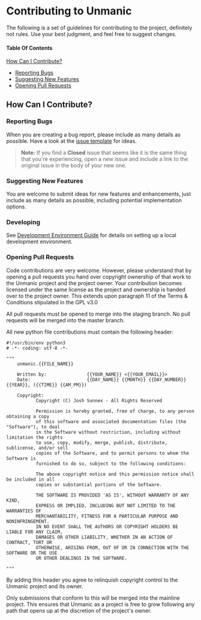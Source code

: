 # Contributing to Unmanic

The following is a set of guidelines for contributing to the project,
definitely not rules. Use your best judgment, and feel free to suggest changes.

#### Table Of Contents

[How Can I Contribute?](#how-can-i-contribute)
  * [Reporting Bugs](#reporting-bugs)
  * [Suggesting New Features](#suggesting-new-features)
  * [Opening Pull Requests](#opening-pull-requests)

## How Can I Contribute?

### Reporting Bugs

When you are creating a bug report, please include as many details as
possible. Have a look at the [issue template](ISSUE_TEMPLATE.md) for ideas.

> **Note:** If you find a **Closed** issue that seems like it is the same thing
> that you're experiencing, open a new issue and include a link to the original
> issue in the body of your new one.


### Suggesting New Features

You are welcome to submit ideas for new features and enhancements, just include
as many details as possible, including potential implementation options.


### Developing

See [Development Environment Guide](./DEVELOPING.md) for details on setting up a local 
development environment.


### Opening Pull Requests

Code contributions are very welcome. However, please understand that by opening a pull 
requests you hand over copyright ownership of that work to the Unmanic project and the
project owner.
Your contribution becomes licensed under the same license as the project and ownership
is handed over to the project owner. 
This extends upon paragraph 11 of the Terms & Conditions stipulated in the GPL v3.0

All pull requests must be opened to merge into the staging branch. No pull requests 
will be merged into the master branch.

All new python file contributions must contain the following header:

```
#!/usr/bin/env python3
# -*- coding: utf-8 -*-

"""
    unmanic.{{FILE_NAME}}
 
    Written by:               {{YOUR_NAME}} <{{YOUR_EMAIL}}>
    Date:                     {{DAY_NAME}} {{MONTH}} {{DAY_NUMBER}} {{YEAR}}, ({{TIME}} {{AM_PM}})
 
    Copyright:
           Copyright (C) Josh Sunnex - All Rights Reserved
 
           Permission is hereby granted, free of charge, to any person obtaining a copy
           of this software and associated documentation files (the "Software"), to deal
           in the Software without restriction, including without limitation the rights
           to use, copy, modify, merge, publish, distribute, sublicense, and/or sell
           copies of the Software, and to permit persons to whom the Software is
           furnished to do so, subject to the following conditions:
  
           The above copyright notice and this permission notice shall be included in all
           copies or substantial portions of the Software.
  
           THE SOFTWARE IS PROVIDED 'AS IS', WITHOUT WARRANTY OF ANY KIND,
           EXPRESS OR IMPLIED, INCLUDING BUT NOT LIMITED TO THE WARRANTIES OF
           MERCHANTABILITY, FITNESS FOR A PARTICULAR PURPOSE AND NONINFRINGEMENT.
           IN NO EVENT SHALL THE AUTHORS OR COPYRIGHT HOLDERS BE LIABLE FOR ANY CLAIM,
           DAMAGES OR OTHER LIABILITY, WHETHER IN AN ACTION OF CONTRACT, TORT OR
           OTHERWISE, ARISING FROM, OUT OF OR IN CONNECTION WITH THE SOFTWARE OR THE USE
           OR OTHER DEALINGS IN THE SOFTWARE.

"""
```

By adding this header you agree to relinquish copyright control to the Unmanic project
and its owner.

Only submissions that conform to this will be merged into the mainline project. This ensures
that Unmanic as a project is free to grow following any path that opens up at the discretion
of the project's owner.

